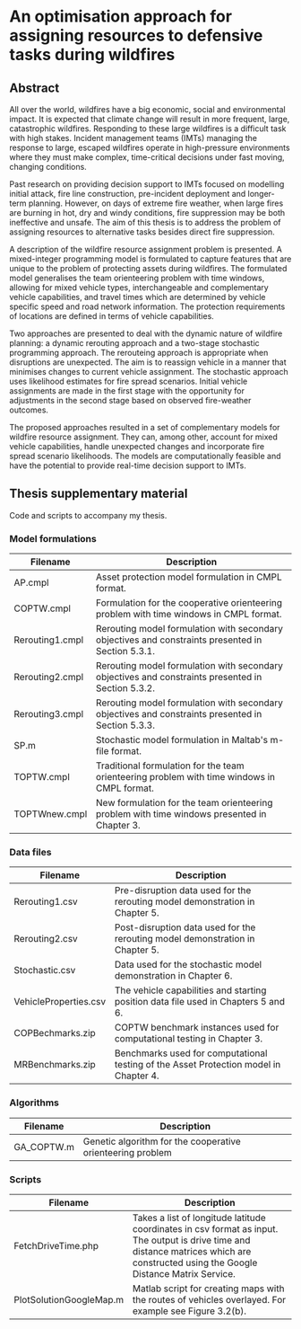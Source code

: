 
# An optimisation approach for assigning resources to defensive tasks during wildfires

## Abstract
All over the world, wildfires have a big economic, social and environmental impact. It is expected that climate change will result in more frequent, large, catastrophic wildfires. Responding to these large wildfires is a difficult task with high stakes. Incident management teams (IMTs) managing the response to large, escaped wildfires operate in high-pressure environments where they must make complex, time-critical decisions under fast moving, changing conditions.
  
Past research on providing decision support to IMTs focused on modelling initial attack, fire line construction, pre-incident deployment and longer-term planning. However, on days of extreme fire weather, when large fires are burning in hot, dry and windy conditions, fire suppression may be both ineffective and unsafe. The aim of this thesis is to address the problem of assigning resources to alternative tasks besides direct fire suppression.

A description of the wildfire resource assignment problem is presented. A mixed-integer programming model is formulated to capture features that are unique to the problem of protecting assets during wildfires. The formulated model generalises the team orienteering problem with time windows, allowing for mixed vehicle types, interchangeable and complementary vehicle capabilities, and travel times which are determined by vehicle specific speed and road network information. The protection requirements of locations are defined in terms of vehicle capabilities. 

Two approaches are presented to deal with the dynamic nature of wildfire planning: a dynamic rerouting approach and a two-stage stochastic programming approach. The rerouteing approach is appropriate when disruptions are unexpected. The aim is to reassign vehicle in a manner that minimises changes to current vehicle assignment. The stochastic approach uses likelihood estimates for fire spread scenarios. Initial vehicle assignments are made in the first stage with the opportunity for adjustments in the second stage based on observed fire-weather outcomes.

The proposed approaches resulted in a set of complementary models for wildfire resource assignment. They can, among other, account for mixed vehicle capabilities, handle unexpected changes and incorporate fire spread scenario likelihoods. The models are computationally feasible and have the potential to provide real-time decision support to IMTs.

## Thesis supplementary material

Code and scripts to accompany my thesis. 

### Model formulations

Filename | Description
--------|---------------------------------------------------
AP.cmpl | Asset protection model formulation in CMPL format.
COPTW.cmpl | Formulation for the cooperative orienteering problem with time windows in CMPL format.
Rerouting1.cmpl | Rerouting model formulation with secondary objectives and constraints presented in Section 5.3.1.
Rerouting2.cmpl | Rerouting model formulation with secondary objectives and constraints presented in  Section 5.3.2.
Rerouting3.cmpl | Rerouting model formulation  with secondary objectives and constraints presented in Section 5.3.3.
SP.m | Stochastic model formulation in Maltab's m-file format.
TOPTW.cmpl | Traditional formulation for the team orienteering problem with time windows in CMPL format.
TOPTWnew.cmpl | New formulation for the team orienteering problem with time windows presented in Chapter 3.   

### Data files

Filename | Description
--------|---------------------------------------------------
Rerouting1.csv | Pre-disruption data used for the rerouting model demonstration in Chapter 5.
Rerouting2.csv | Post-disruption data used for the rerouting model demonstration in Chapter 5.
Stochastic.csv | Data used for the stochastic model demonstration in Chapter 6.
VehicleProperties.csv | The vehicle capabilities and starting position data file used in Chapters 5 and 6. 
COPBechmarks.zip | COPTW benchmark instances used for computational testing in Chapter 3.
MRBenchmarks.zip | Benchmarks used for computational testing of the Asset Protection model in Chapter 4.

### Algorithms

Filename | Description
--------|---------------------------------------------------
GA_COPTW.m | Genetic algorithm for the cooperative orienteering problem

### Scripts

Filename | Description
--------|---------------------------------------------------
FetchDriveTime.php | Takes a list of longitude latitude coordinates in csv format as input. The output is drive time and distance matrices which are constructed using the Google Distance Matrix Service.
PlotSolutionGoogleMap.m | Matlab script for creating maps with the routes of vehicles overlayed. For example see Figure 3.2(b). 
